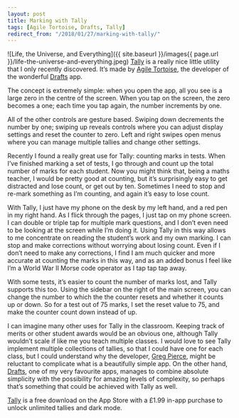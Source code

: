 ```yaml
---
layout: post
title: Marking with Tally
tags: [Agile Tortoise, Drafts, Tally]
redirect_from: "/2018/01/27/marking-with-tally/"
---
```


![Life, the Universe, and Everything]({{ site.baseurl }}/images{{ page.url }}/life-the-universe-and-everything.jpeg)
[Tally](https://itunes.apple.com/gb/app/tally-2-quick-counter/id957912407?mt=8&uo=4&at=1001lsF2) is a really nice little utility that I only recently discovered. It’s made by [Agile Tortoise](http://agiletortoise.com/), the developer of the wonderful [Drafts](https://itunes.apple.com/gb/app/drafts-quick-capture/id905337691?mt=8&uo=4&at=1001lsF2) app. 

The concept is extremely simple: when you open the app, all you see is a large zero in the centre of the screen. When you tap on the screen, the zero becomes a one; each time you tap again, the number increments by one. 

All of the other controls are gesture based. Swiping down decrements the number by one; swiping up reveals controls where you can adjust display settings and reset the counter to zero. Left and right swipes open menus where you can manage multiple tallies and change other settings.

Recently I found a really great use for Tally: counting marks in tests. When I’ve finished marking a set of tests, I go through and count up the total number of marks for each student. Now you might think that, being a maths teacher, I would be pretty good at counting, but it’s surprisingly easy to get distracted and lose count, or get out by ten. Sometimes I need to stop and re-mark something as I’m counting, and again it’s easy to lose count.

With Tally, I just have my phone on the desk by my left hand, and a red pen in my right hand. As I flick through the pages, I just tap on my phone screen. I can double or triple tap for multiple mark questions, and I don’t even need to be looking at the screen while I’m doing it. Using Tally in this way allows to me concentrate on reading the student’s work and my own marking. I can stop and make corrections without worrying about losing count. Even if I don’t need to make any corrections, I find I am much quicker and more accurate at counting the marks in this way, and as an added bonus I feel like I’m a World War II Morse code operator as I tap tap tap away.

With some tests, it’s easier to count the number of marks lost, and Tally supports this too. Using the sidebar on the right of the main screen, you can change the number to which the the counter resets and whether it counts up or down. So for a test out of 75 marks, I set the reset value to 75, and make the counter count down instead of up. 

I can imagine many other uses for Tally in the classroom. Keeping track of merits or other student awards would be an obvious one, although Tally wouldn’t scale if like me you teach multiple classes. I would love to see Tally implement multiple collections of tallies, so that I could have one for each class, but I could understand why the developer, [Greg Pierce](www.twitter.com/agiletortoise), might be reluctant to complicate what is a beautifully simple app. On the other hand, [Drafts](https://itunes.apple.com/gb/app/drafts-quick-capture/id905337691?mt=8&uo=4&at=1001lsF2), one of my very favourite apps, manages to combine absolute simplicity with the possibility for amazing levels of complexity, so perhaps that’s something that could be achieved with Tally as well.

[Tally](https://itunes.apple.com/gb/app/tally-2-quick-counter/id957912407?mt=8&uo=4&at=1001lsF2) is a free download on the App Store with a £1.99 in-app purchase to unlock unlimited tallies and dark mode. 
